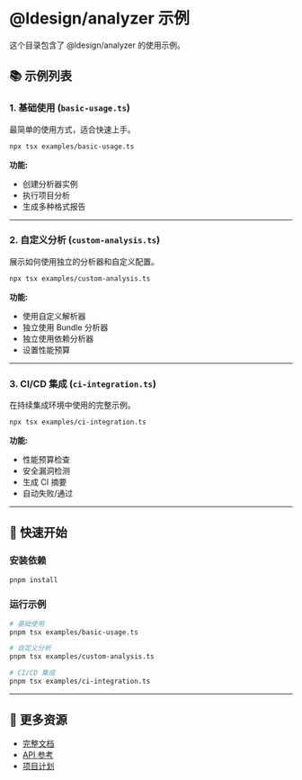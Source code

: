# @ldesign/analyzer 示例

这个目录包含了 @ldesign/analyzer 的使用示例。

## 📚 示例列表

### 1. 基础使用 (`basic-usage.ts`)

最简单的使用方式，适合快速上手。

```bash
npx tsx examples/basic-usage.ts
```

**功能:**
- 创建分析器实例
- 执行项目分析
- 生成多种格式报告

---

### 2. 自定义分析 (`custom-analysis.ts`)

展示如何使用独立的分析器和自定义配置。

```bash
npx tsx examples/custom-analysis.ts
```

**功能:**
- 使用自定义解析器
- 独立使用 Bundle 分析器
- 独立使用依赖分析器
- 设置性能预算

---

### 3. CI/CD 集成 (`ci-integration.ts`)

在持续集成环境中使用的完整示例。

```bash
npx tsx examples/ci-integration.ts
```

**功能:**
- 性能预算检查
- 安全漏洞检测
- 生成 CI 摘要
- 自动失败/通过

---

## 🚀 快速开始

### 安装依赖

```bash
pnpm install
```

### 运行示例

```bash
# 基础使用
pnpm tsx examples/basic-usage.ts

# 自定义分析
pnpm tsx examples/custom-analysis.ts

# CI/CD 集成
pnpm tsx examples/ci-integration.ts
```

---

## 📖 更多资源

- [完整文档](../README.md)
- [API 参考](../docs/api.md)
- [项目计划](../PROJECT_PLAN.md)


